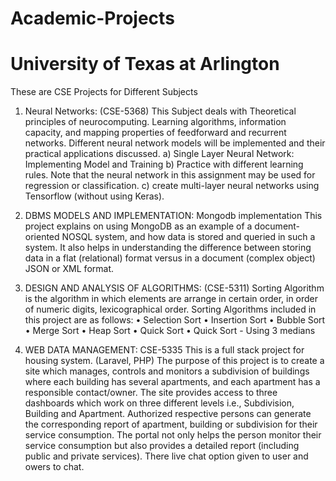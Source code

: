 # Academic-Projects
# University of Texas at Arlington
These are CSE Projects for Different Subjects
1. Neural Networks: (CSE-5368)
   This Subject deals with Theoretical principles of neurocomputing. Learning algorithms, information capacity, and mapping properties of feedforward and recurrent          networks. 
   Different neural network models will be implemented and their practical applications discussed.
   a) Single Layer Neural Network: Implementing Model and Training
   b) Practice with different learning rules. Note that the neural network in this assignment may be used for regression or classification.
   c) create multi-layer neural networks using Tensorflow (without using Keras).

2. DBMS MODELS AND IMPLEMENTATION: Mongodb implementation
   This project explains on using MongoDB as an example of a document-oriented NOSQL system, and how data is stored and queried in such a system. It also helps in   understanding the difference between storing data in a flat (relational) format versus in a document (complex object) JSON or XML format.   
3. DESIGN AND ANALYSIS OF ALGORITHMS: (CSE-5311) 
   Sorting Algorithm is the algorithm in which elements are arrange in certain order, in order of numeric digits, lexicographical order.
   Sorting Algorithms included in this project are as follows:
   • Selection Sort
   • Insertion Sort
   • Bubble Sort
   • Merge Sort
   • Heap Sort
   • Quick Sort
   • Quick Sort - Using 3 medians
4. WEB DATA MANAGEMENT: CSE-5335
   This is a full stack project for housing system. (Laravel, PHP)
   The purpose of this project is to create a site which manages, controls and monitors a subdivision of buildings where each building has several apartments, and each apartment has a responsible contact/owner. The site provides access to three dashboards which  work  on  three  different  levels  i.e.,  Subdivision,  Building  and  Apartment. Authorized  respective  persons  can  generate  the  corresponding  report  of  apartment, building  or  subdivision  for their  service  consumption.  The  portal  not  only  helps  the person monitor their service consumption but also provides a detailed report (including 
public and private services).
   There live chat option given to user and owers to chat. 
